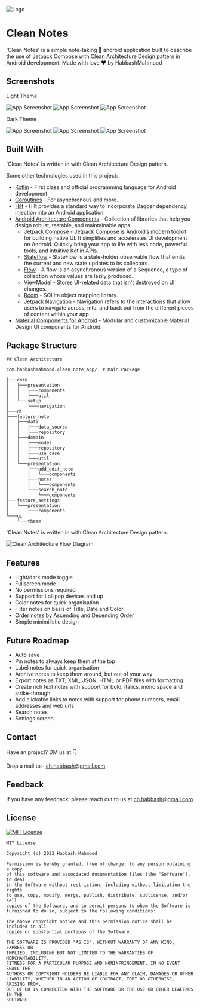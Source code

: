 
![Logo](https://github.com/HabbashMahmood/CleanNotes/blob/master/screenshots/app_icon.png?raw=true)

# Clean Notes

'Clean Notes' is a simple note-taking 📝 android application built to describe the use of Jetpack Compose with Clean Architecture Design pattern in Android development. Made with love ❤️ by HabbashMahmood

## Screenshots

Light Theme

![App Screenshot](https://github.com/HabbashMahmood/CleanNotes/blob/master/screenshots/Light%20Mode/Spash%20Screen.png?raw=true)
![App Screenshot](https://github.com/HabbashMahmood/CleanNotes/blob/master/screenshots/Light%20Mode/Landing%20Screen%20Filled.png?raw=true)
![App Screenshot](https://github.com/HabbashMahmood/CleanNotes/blob/master/screenshots/Light%20Mode/Update%20Note%20Screen.png?raw=true)

Dark Theme

![App Screenshot](https://github.com/HabbashMahmood/CleanNotes/blob/master/screenshots/Dark%20Mode/Spash%20Screen.png?raw=true)
![App Screenshot](https://github.com/HabbashMahmood/CleanNotes/blob/master/screenshots/Dark%20Mode/Landing%20Screen%20Filled.png?raw=true)
![App Screenshot](https://github.com/HabbashMahmood/CleanNotes/blob/master/screenshots/Dark%20Mode/Update%20Note%20Screen.png?raw=true)

## Built With

'Clean Notes' is written in with Clean Architecture Design pattern.

Some other technologies used in this project:

- [Kotlin](https://kotlinlang.org/) - First class and official programming language for Android development.
- [Coroutines](https://kotlinlang.org/docs/reference/coroutines-overview.html) - For asynchronous and more..
- [Hilt](https://dagger.dev/hilt/) - Hilt provides a standard way to incorporate Dagger dependency injection into an Android application.
- [Android Architecture Components](https://developer.android.com/topic/libraries/architecture) - Collection of libraries that help you design robust, testable, and maintainable apps.
  - [Jetpack Compose](https://developer.android.com/jetpack/compose) - Jetpack Compose is Android’s modern toolkit for building native UI. It simplifies and accelerates UI development on Android. Quickly bring your app to life with less code, powerful tools, and intuitive Kotlin APIs. 
  - [Stateflow](https://developer.android.com/kotlin/flow/stateflow-and-sharedflow) - StateFlow is a state-holder observable flow that emits the current and new state updates to its collectors. 
  - [Flow](https://kotlinlang.org/docs/reference/coroutines/flow.html) - A flow is an asynchronous version of a Sequence, a type of collection whose values are lazily produced.
  - [ViewModel](https://developer.android.com/topic/libraries/architecture/viewmodel) - Stores UI-related data that isn't destroyed on UI changes. 
  - [Room](https://developer.android.com/topic/libraries/architecture/room) - SQLite object mapping library.
  - [Jetpack Navigation](https://developer.android.com/guide/navigation) - Navigation refers to the interactions that allow users to navigate across, into, and back out from the different pieces of content within your app
- [Material Components for Android](https://github.com/material-components/material-components-android) - Modular and customizable Material Design UI components for Android.


## Package Structure

```
## Clean Architecture

com.habbashmahmood.clean_note_app/  # Main Package

├───core
│   ├───presentation
│   │   ├───components
│   │   └───util
│   └───setup
│       └───navigation
├───di
├───feature_note
│   ├───data
│   │   ├───data_source
│   │   └───repository
│   ├───domain
│   │   ├───model
│   │   ├───repository
│   │   ├───use_case
│   │   └───util
│   └───presentation
│       ├───add_edit_note
│       │   └───components
│       ├───notes
│       │   └───components
│       └───search_note
│           └───components
├───feature_settings
│   └───presentation
│       └───components
└───ui
    └───theme
```
'Clean Notes' is written in with Clean Architecture Design pattern. 

![Clean Architecture Flow Diagram](https://github.com/HabbashMahmood/CleanNotes/blob/master/screenshots/clean%20architecture%20flow%20diagram.png?raw=true)

## Features

- Light/dark mode toggle
- Fullscreen mode
- No permissions required
- Support for Lollipop devices and up
- Color notes for quick organisation
- Filter notes on basis of Title, Date and Color
- Order notes by Ascending and Decending Order
- Simple minimilistic design
## Future Roadmap

- Auto save
- Pin notes to always keep them at the top
- Label notes for quick organisation
- Archive notes to keep them around, but out of your way
- Export notes as TXT, XML, JSON, HTML or PDF files with formatting
- Create rich text notes with support for bold, italics, mono space and strike-through
- Add clickable links to notes with support for phone numbers, email addresses and web urls
- Search notes
- Settings screen
## Contact
Have an project? DM us at 👇

Drop a mail to:- ch.habbash@gmail.com


## Feedback

If you have any feedback, please reach out to us at ch.habbash@gmail.com


## License

[![MIT License](https://img.shields.io/badge/License-MIT-green.svg)](https://choosealicense.com/licenses/mit/) 

```
MIT License

Copyright (c) 2022 Habbash Mahmood

Permission is hereby granted, free of charge, to any person obtaining a copy
of this software and associated documentation files (the "Software"), to deal
in the Software without restriction, including without limitation the rights
to use, copy, modify, merge, publish, distribute, sublicense, and/or sell
copies of the Software, and to permit persons to whom the Software is
furnished to do so, subject to the following conditions:

The above copyright notice and this permission notice shall be included in all
copies or substantial portions of the Software.

THE SOFTWARE IS PROVIDED "AS IS", WITHOUT WARRANTY OF ANY KIND, EXPRESS OR
IMPLIED, INCLUDING BUT NOT LIMITED TO THE WARRANTIES OF MERCHANTABILITY,
FITNESS FOR A PARTICULAR PURPOSE AND NONINFRINGEMENT. IN NO EVENT SHALL THE
AUTHORS OR COPYRIGHT HOLDERS BE LIABLE FOR ANY CLAIM, DAMAGES OR OTHER
LIABILITY, WHETHER IN AN ACTION OF CONTRACT, TORT OR OTHERWISE, ARISING FROM,
OUT OF OR IN CONNECTION WITH THE SOFTWARE OR THE USE OR OTHER DEALINGS IN THE
SOFTWARE.
```
